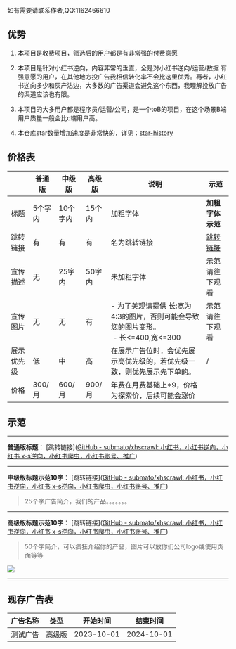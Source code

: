 
如有需要请联系作者,QQ:1162466610

## 优势

1. 本项目是收费项目，筛选后的用户都是有非常强的付费意愿
  
2. 本项目是针对小红书逆向，内容非常的垂直，全是对小红书逆向/运营/数据 有强意愿的用户，在其他地方投广告我相信转化率不会比这里优秀。再者，小红书逆向多少和灰产沾边，大多数的广告渠道会避免这个东西，我理解投放广告的渠道应该也有限。
  
3. 本项目的大多用户都是程序员/运营/公司，是一个toB的项目，在这个场景B端用户质量一般会比c端用户高。
  
4. 本仓库star数量增加速度是非常快的，详见：[star-history](https://github.com/submato/xhscrawl#star-history)

## 价格表

|     | 普通版 | 中级版 | 高级版 | 说明  | 示范  |
| --- | --- | --- | --- | --- | --- |
| 标题  | 5个字内 | 10个字内 | 15个内 | 加粗字体 | **加粗字体示范** |
| 跳转链接 | 有   | 有   | 有   | 名为跳转链接 | [跳转链接](https://github.com/submato/xhscrawl) |
| 宣传描述 | 无   | 25字内 | 50字内 | 未加粗字体 | 示范请往下观看 |
| 宣传图片 | 无   | 无   | 有   | - 为了美观请提供 长:宽为4:3的图片，否则可能会导致您的图片变形。<br> - 长<=400,宽<=300 | 示范请往下观看 |
| 展示优先级 | 低   | 中   | 高   | 在展示广告位时，会优先展示高优先级的，若优先级一致，则优先展示先下单的。 | /   |
| 价格  | 300/月 | 600/月 | 900/月 | 年费在月费基础上*9，价格为探索价，后续可能会涨价 |     |

## 示范

---

**普通版标题**： [跳转链接]([GitHub - submato/xhscrawl: 小红书，小红书逆向，小红书 x-s逆向，小红书爬虫，小红书账号、推广](https://github.com/submato/xhscrawl))

---

**中级版标题示范10字**： [跳转链接]([GitHub - submato/xhscrawl: 小红书，小红书逆向，小红书 x-s逆向，小红书爬虫，小红书账号、推广](https://github.com/submato/xhscrawl))

> 25个字广告简介，我们的产品。。。。。。。


---

**高级版标题示范10字**： [跳转链接]([GitHub - submato/xhscrawl: 小红书，小红书逆向，小红书 x-s逆向，小红书爬虫，小红书账号、推广](https://github.com/submato/xhscrawl))

> 50个字简介，可以疯狂介绍你的产品，图片可以放你们公司logo或使用页面等等

![](https://i.imgur.com/IBItATn.png)

---

## 现存广告表

| 广告名称 | 类型  | 开始时间 | 结束时间 |
| --- | --- | --- | --- |
| 测试广告 | 高级版 | 2023-10-01 | 2024-10-01 |


